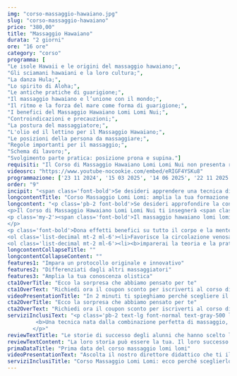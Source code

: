 ```yaml
---
img: "corso-massaggio-hawaiano.jpg"
slug: "corso-massaggio-hawaiano"
price: "380,00"
title: "Massaggio Hawaiano"
durata: "2 giorni"
ore: "16 ore"
category: "corso"
programma: [
"Le isole Hawaii e le origini del massaggio hawaiano;",
"Gli sciamani hawaiani e la loro cultura;",
"La danza Hula;",
"Lo spirito di Aloha;",
"Le antiche pratiche di guarigione;",
"Il massaggio hawaiano e l’unione con il mondo;",
"Il ritmo e la forza del mare come forma di guarigione;",
"I benefici del Massaggio Hawaiano Lomi Lomi Nui;",
"Controindicazioni e precauzioni;",
"La postura del massaggiatore;",
"L'olio ed il lettino per il Massaggio Hawaiano;",
"Le posizioni della persona da massaggiare;",
"Regole importanti per il massaggio;",
"Schema di lavoro;",
"Svolgimento parte pratica: posizione prona e supina."]
requisiti: "Il Corso di Massaggio Hawaiano Lomi Lomi Nui non presenta requisiti ed è un corso aperto a tutti."
videosrc: "https://www.youtube-nocookie.com/embed/eRIGF4YSKu8"
programmazione: ['23 11 2024', '15 03 2025', '14 06 2025', '22 11 2025']  
order: "9"
incipit: "<span class='font-bold'>Se desideri apprendere una tecnica di massaggio poco conosciuta</span> ma tanto efficace <span class='font-bold'>che ti permetterà di differenziarti nel mondo del massaggio, devi assolutamente iscriverti al corso Hawaiano Lomi Lomi Nui.</span> <span class='block py-2'>Richiedi maggiori informazioni e scopri la sorpresa che ti abbiamo riservato.</span>"
longcontentTitle: "Corso Massaggio Lomi Lomi: amplia la tua formazione olistica con il corso di massaggio hawaiano"            
longcontent: "<p class='pb-2 font-bold'>Se desideri approfondire la conoscenza del mondo olistico, questo è il corso di massaggio giusto per te.</p> 
<p>Il Corso di Massaggio Hawaiano Lomi Lomi Nui ti insegnerà <span class='font-bold'>una tecnica olistica che nasce dalla filosofia di vita polinesiana chiamata huna, il “segreto”</span>. Questa filosofia si basa sull’idea che ognuno di noi crea la propria realtà con i propri pensieri, sentimenti e azioni e che possiamo cambiare le nostre convinzioni limitanti per realizzare i nostri desideri.</p>
<p class='my-2'><span class='font-bold'>Il massaggio hawaiano lomi lomi nui è una tecnica di manipolazione fisica e bioenergetica che agisce su tutto il corpo con movimenti fluidi e ritmici</span>, alternando dolcezza ed energia, lentezza e rapidità, intensità e leggerezza. <span class='font-bold'>Il tutto per far sentire fluttuare dell’acqua intorno al corpo con movimenti che ricordano le onde dell’oceano</span> senza essere immersi nell’acqua.
</p>
<p class='font-bold'>Dona effetti benefici su tutto il corpo e la mente:</p>
<ol class='list-decimal mt-2 ml-6'><li>Favorisce la circolazione venosa, linfatica e arteriosa;</li><li>stimola il metabolismo e l’eliminazione delle tossine;</li><li>allunga e rilassa i tessuti molli e le articolazioni;</li><li>crea calore e benessere.</li></ol><p class='mt-2 font-bold'>Durante il corso massaggio lomi lomi:</p> 
<ol class='list-decimal mt-2 ml-6'><li><b>imparerai la teoria e la pratica del massaggio</b>;</li><li>studierai la filosofia huna e le sue applicazioni;</li><li><b>approfondirai le tecniche di manipolazione con le mani e gli avambracci</b> su tutto il corpo. </li></ol><p class='my-2'>Il corso ti renderà in grado di praticare un massaggio hawaiano lomi lomi nui efficace e sicuro, ottenendo un’azione riflessa su tutto il sistema connettivo.</p>"
longcontentCollapseTitle: ""
longcontentCollapseContent: ""
features1: "Impara un protocollo originale e innovativo"
features2: "Differenziati dagli altri massaggiatori"
features3: "Amplia la tua conoscenza olistica"  
cta1OverTitle: "Ecco la sorpresa che abbiamo pensato per te"
cta1OverText: "Richiedi ora il coupon sconto per iscriverti al corso di massaggio hawaiano"
videoPresentationTitle: "In 2 minuti ti spieghiamo perché scegliere il corso di massaggio Hawaiano Lomi Lomi Nui"
cta2OverTitle: "Ecco la sorpresa che abbiamo pensato per te"
cta2OverText: "Richiedi ora il coupon sconto per iscriverti al corso di massaggio hawaiano"
serviziInclusiText: "<p class='pb-2 text-lg font-normal text-gray-500 lg:text-xl sm:px-16 lg:px-48 text-justify'>
         <b>Una tecnica nata dalla combinazione perfetta di massaggio, respirazione e danza.</b> Una tecnica che utilizza dolci e intensi movimenti per ricordare la forza del mare. <b>Una tecnica poco conosciuta che ti permetterà di ampliare la tua formazione e aprirti a nuove opportunità lavorative.</b> Contattaci ora per iscriverti al nostro corso. 
        </p>"
reviewTextTitle: "Le storie di successo degli alunni che hanno scelto la nostra scuola di massaggio"        
reviewTextContent: "La loro storia può essere la tua. Il loro successo puoi ottenerlo anche tu.<span class='block py-2'>Cosa aspetti? Scegli anche tu di essere finalmente felice del lavoro che scegli.</span>" 
primaDataTitle: "Prima data del corso massaggio lomi lomi"
videoPresentationText: "Ascolta il nostro direttore didattico che ti illustra i vantaggi del corso massaggio lomi lomi."
serviziInclusiTitle: "Corso Massaggio Lomi Lomi: ecco perché sceglierlo"
---
```

